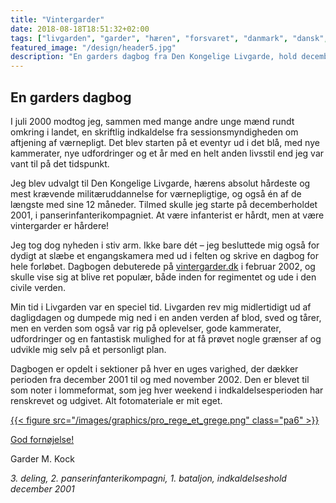```yaml
---
title: "Vintergarder"
date: 2018-08-18T18:51:32+02:00
tags: ["livgarden", "garder", "hæren", "forsvaret", "danmark", "dansk", "dagbog"]
featured_image: "/design/header5.jpg"
description: "En garders dagbog fra Den Kongelige Livgarde, hold december 2001"
---
```


## En garders dagbog

I juli 2000 modtog jeg, sammen med mange andre unge mænd rundt omkring i landet, en skriftlig indkaldelse fra sessionsmyndigheden om aftjening af værnepligt. Det blev starten på et eventyr ud i det blå, med nye kammerater, nye udfordringer og et år med en helt anden livsstil end jeg var vant til på det tidspunkt.

Jeg blev udvalgt til Den Kongelige Livgarde, hærens absolut hårdeste og mest krævende militæruddannelse for værnepligtige, og også én af de længste med sine 12 måneder. Tilmed skulle jeg starte på decemberholdet 2001, i panserinfanterikompagniet. At være infanterist er hårdt, men at være vintergarder er hårdere!

Jeg tog dog nyheden i stiv arm. Ikke bare dét – jeg besluttede mig også for dydigt at slæbe et engangskamera med ud i felten og skrive en dagbog for hele forløbet. Dagbogen debuterede på [vintergarder.dk](/) i februar 2002, og skulle vise sig at blive ret populær, både inden for regimentet og ude i den civile verden.

Min tid i Livgarden var en speciel tid. Livgarden rev mig midlertidigt ud af dagligdagen og dumpede mig ned i en anden verden af blod, sved og tårer, men en verden som også var rig på oplevelser, gode kammerater, udfordringer og en fantastisk mulighed for at få prøvet nogle grænser af og udvikle mig selv på et personligt plan.

Dagbogen er opdelt i sektioner på hver en uges varighed, der dækker perioden fra december 2001 til og med november 2002. Den er blevet til som noter i lommeformat, som jeg hver weekend i indkaldelsesperioden har renskrevet og udgivet. Alt fotomateriale er mit eget.

[{{< figure src="/images/graphics/pro_rege_et_grege.png" class="pa6" >}}](/posts)

[God fornøjelse!](/posts)

Garder M. Kock

_3. deling, 2. panserinfanterikompagni, 1. bataljon, indkaldelseshold december 2001_
